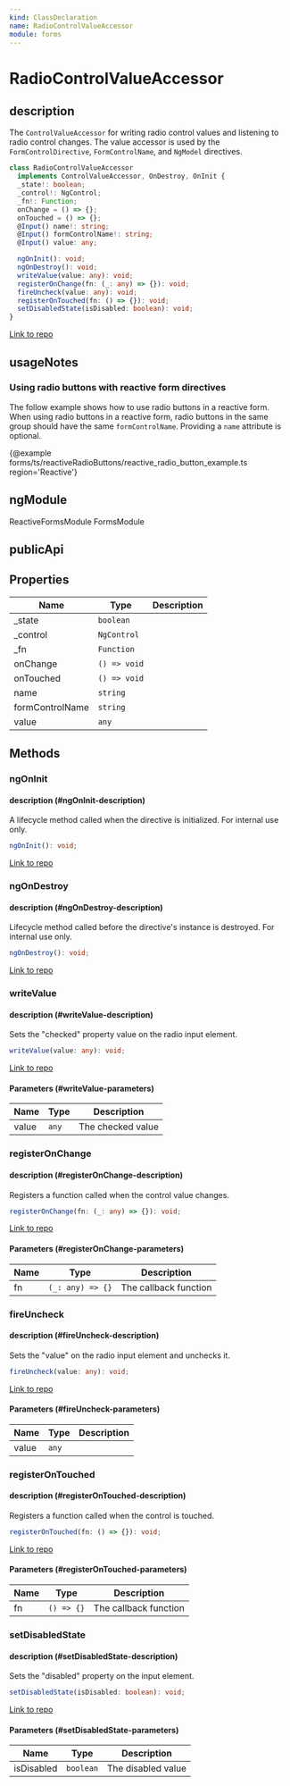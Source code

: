 ```yaml
---
kind: ClassDeclaration
name: RadioControlValueAccessor
module: forms
---
```


# RadioControlValueAccessor

## description

The `ControlValueAccessor` for writing radio control values and listening to radio control
changes. The value accessor is used by the `FormControlDirective`, `FormControlName`, and
`NgModel` directives.

```ts
class RadioControlValueAccessor
  implements ControlValueAccessor, OnDestroy, OnInit {
  _state!: boolean;
  _control!: NgControl;
  _fn!: Function;
  onChange = () => {};
  onTouched = () => {};
  @Input() name!: string;
  @Input() formControlName!: string;
  @Input() value: any;

  ngOnInit(): void;
  ngOnDestroy(): void;
  writeValue(value: any): void;
  registerOnChange(fn: (_: any) => {}): void;
  fireUncheck(value: any): void;
  registerOnTouched(fn: () => {}): void;
  setDisabledState(isDisabled: boolean): void;
}
```

[Link to repo](https://github.com/timdeschryver/angular/blob/master/packages/forms/src/directives/radio_control_value_accessor.ts#L90-L228)

## usageNotes

### Using radio buttons with reactive form directives

The follow example shows how to use radio buttons in a reactive form. When using radio buttons in
a reactive form, radio buttons in the same group should have the same `formControlName`.
Providing a `name` attribute is optional.

{@example forms/ts/reactiveRadioButtons/reactive_radio_button_example.ts region='Reactive'}

## ngModule

ReactiveFormsModule
FormsModule

## publicApi

## Properties

| Name            | Type         | Description |
| --------------- | ------------ | ----------- |
| \_state         | `boolean`    |             |
| \_control       | `NgControl`  |             |
| \_fn            | `Function`   |             |
| onChange        | `() => void` |             |
| onTouched       | `() => void` |             |
| name            | `string`     |             |
| formControlName | `string`     |             |
| value           | `any`        |             |

## Methods

### ngOnInit

#### description (#ngOnInit-description)

A lifecycle method called when the directive is initialized. For internal use only.

```ts
ngOnInit(): void;
```

[Link to repo](https://github.com/timdeschryver/angular/blob/master/packages/forms/src/directives/radio_control_value_accessor.ts#L148-L152)

### ngOnDestroy

#### description (#ngOnDestroy-description)

Lifecycle method called before the directive's instance is destroyed. For internal use only.

```ts
ngOnDestroy(): void;
```

[Link to repo](https://github.com/timdeschryver/angular/blob/master/packages/forms/src/directives/radio_control_value_accessor.ts#L158-L160)

### writeValue

#### description (#writeValue-description)

Sets the "checked" property value on the radio input element.

```ts
writeValue(value: any): void;
```

[Link to repo](https://github.com/timdeschryver/angular/blob/master/packages/forms/src/directives/radio_control_value_accessor.ts#L168-L171)

#### Parameters (#writeValue-parameters)

| Name  | Type  | Description       |
| ----- | ----- | ----------------- |
| value | `any` | The checked value |

### registerOnChange

#### description (#registerOnChange-description)

Registers a function called when the control value changes.

```ts
registerOnChange(fn: (_: any) => {}): void;
```

[Link to repo](https://github.com/timdeschryver/angular/blob/master/packages/forms/src/directives/radio_control_value_accessor.ts#L179-L185)

#### Parameters (#registerOnChange-parameters)

| Name | Type             | Description           |
| ---- | ---------------- | --------------------- |
| fn   | `(_: any) => {}` | The callback function |

### fireUncheck

#### description (#fireUncheck-description)

Sets the "value" on the radio input element and unchecks it.

```ts
fireUncheck(value: any): void;
```

[Link to repo](https://github.com/timdeschryver/angular/blob/master/packages/forms/src/directives/radio_control_value_accessor.ts#L192-L194)

#### Parameters (#fireUncheck-parameters)

| Name  | Type  | Description |
| ----- | ----- | ----------- |
| value | `any` |             |

### registerOnTouched

#### description (#registerOnTouched-description)

Registers a function called when the control is touched.

```ts
registerOnTouched(fn: () => {}): void;
```

[Link to repo](https://github.com/timdeschryver/angular/blob/master/packages/forms/src/directives/radio_control_value_accessor.ts#L202-L204)

#### Parameters (#registerOnTouched-parameters)

| Name | Type       | Description           |
| ---- | ---------- | --------------------- |
| fn   | `() => {}` | The callback function |

### setDisabledState

#### description (#setDisabledState-description)

Sets the "disabled" property on the input element.

```ts
setDisabledState(isDisabled: boolean): void;
```

[Link to repo](https://github.com/timdeschryver/angular/blob/master/packages/forms/src/directives/radio_control_value_accessor.ts#L211-L213)

#### Parameters (#setDisabledState-parameters)

| Name       | Type      | Description        |
| ---------- | --------- | ------------------ |
| isDisabled | `boolean` | The disabled value |
